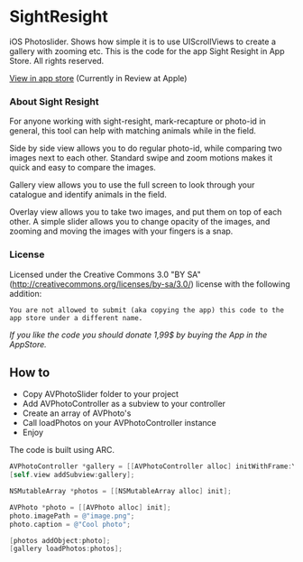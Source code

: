 SightResight
============

iOS Photoslider. Shows how simple it is to use UIScrollViews to create a gallery with zooming etc. This is the code for the app Sight Resight in App Store. All rights reserved.

[View in app store](https://itunes.apple.com/us/app/sight-resight/id637379231?l=da&ls=1&mt=8) (Currently in Review at Apple)

### About Sight Resight

For anyone working with sight-resight, mark-recapture or photo-id in general, this tool can help with matching animals while in the field. 

Side by side view allows you to do regular photo-id, while comparing two images next to each other. Standard swipe and zoom motions makes it quick and easy to compare the images. 

Gallery view allows you to use the full screen to look through your catalogue and identify animals in the field. 

Overlay view allows you to take two images, and put them on top of each other. A simple slider allows you to change opacity of the images, and zooming and moving the images with your fingers is a snap.

### License

Licensed under the Creative Commons 3.0 "BY SA" (http://creativecommons.org/licenses/by-sa/3.0/) license with the following addition:

```
You are not allowed to submit (aka copying the app) this code to the app store under a different name.
```

*If you like the code you should donate 1,99$ by buying the App in the AppStore.* 

## How to

* Copy AVPhotoSlider folder to your project
* Add AVPhotoController as a subview to your controller
* Create an array of AVPhoto's
* Call loadPhotos on your AVPhotoController instance
* Enjoy

The code is built using ARC.

```objective-c
AVPhotoController *gallery = [[AVPhotoController alloc] initWithFrame:YourFrame];
[self.view addSubview:gallery];

NSMutableArray *photos = [[NSMutableArray alloc] init];

AVPhoto *photo = [[AVPhoto alloc] init];
photo.imagePath = @"image.png";
photo.caption = @"Cool photo";

[photos addObject:photo];
[gallery loadPhotos:photos];

```

